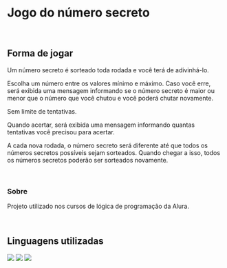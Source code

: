 <h1>Jogo do número secreto</h1>

<br/>

<h2>Forma de jogar</h2>
<p>Um número secreto é sorteado toda rodada e você terá de adivinhá-lo.</p>
<p>Escolha um número entre os valores mínimo e máximo. Caso você erre, será exibida uma mensagem informando se o número secreto é maior ou menor que o número que você chutou e você poderá chutar novamente.</p>
<p>Sem limite de tentativas.</p>
<p>Quando acertar, será exibida uma mensagem informando quantas tentativas você precisou para acertar.</p>
<p>A cada nova rodada, o número secreto será diferente até que todos os números secretos possíveis sejam sorteados. Quando chegar a isso, todos os números secretos poderão ser sorteados novamente.</p>

<br/>

<h3>Sobre</h3>
<p>Projeto utilizado nos cursos de lógica de programação da Alura.</p>

<br/>

<h2>Linguagens utilizadas</h2>
<div>
  <img src="https://img.shields.io/badge/HTML-239120?style=for-the-badge&logo=html5&logoColor=white">
  <img src="https://img.shields.io/badge/CSS-239120?&style=for-the-badge&logo=css3&logoColor=white">
  <img src="https://img.shields.io/badge/JavaScript-F7DF1E?style=for-the-badge&logo=javascript&logoColor=black">
</div>
